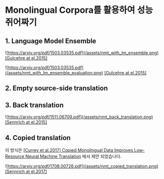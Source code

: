 # Monolingual Corpora를 활용하여 성능 쥐어짜기

## 1. Language Model Ensemble

![https://arxiv.org/pdf/1503.03535.pdf](/assets/nmt_with_lm_ensemble.png)
[[Gulcehre at el.2015]](https://arxiv.org/pdf/1503.03535.pdf)

![https://arxiv.org/pdf/1503.03535.pdf](/assets/nmt_with_lm_ensemble_evaluation.png)
[[Gulcehre at el.2015]](https://arxiv.org/pdf/1503.03535.pdf)

## 2. Empty source-side translation

## 3. Back translation

![https://arxiv.org/pdf/1511.06709.pdf](/assets/nmt_back_translation.png)
[[Sennrich at el.2015]](https://arxiv.org/pdf/1511.06709.pdf)

## 4. Copied translation

이 방식은 [\[Currey et al.2017\] Copied Monolingual Data Improves Low-Resource Neural Machine
Translation](https://kheafield.com/papers/edinburgh/copy_paper.pdf) 에서 제안 되었습니다.

![https://arxiv.org/pdf/1708.00726.pdf](/assets/nmt_copied_translation.png)
[[Sennrich at el.2017]](https://arxiv.org/pdf/1708.00726.pdf)
